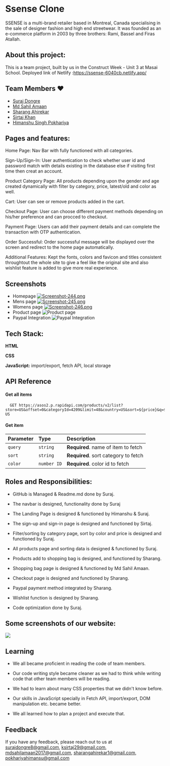 
#   Ssense Clone

SSENSE is a multi-brand retailer based in Montreal, Canada specialising in the sale of designer fashion and high end streetwear. It was founded as an e-commerce platform in 2003 by three brothers: Rami, Bassel and Firas Atallah.


## About this project:
This is a team project, built by us in the Construct Week - Unit 3 at Masai School.
Deployed link of Netlify :https://ssense-6040cb.netlify.app/
## Team Members ❤️

- [Suraj Dongre](https://www.github.com/surajDongre-16)
- [Md Sahil Amaan](https://github.com/Md-sahil-a)
- [Sharang Ahirekar](https://www.github.com/sharangahirekar1)
- [Sirtaj Khan](https://github.com/sirtaj786)
- [Himanshu Singh Pokhariya](https://github.com/believerHSP)
## Pages and features:

Home Page: Nav Bar with fully functioned with all categories.

Sign-Up/Sign-In: User authentication to check whether user id and password match with details existing in the database else if visiting first time then creat an account.

Product Category Page: All products depending upon the gender and age created dynamically with filter by category, price, latest/old and color as well.

Cart: User can see or remove products added in the cart.

Checkout Page: User can choose different payment methods depending on his/her preference and can procced to checkout.

Payment Page: Users can add their payment details and can complete the transaction with OTP authentication.

Order Successful: Order successful message will be displayed over the screen and redirect to the home page automatically.

Additional Features: Kept the fonts, colors and favicon and titles consistent throughtout the whole site to give a feel like the original site and also wishlist feature is added to give more real experience.


## Screenshots
- Homepage
[![Screenshot-244.png](https://i.postimg.cc/tgJmSMBY/Screenshot-244.png)](https://postimg.cc/MckDXd2S)
- Mens page
[![Screenshot-245.png](https://i.postimg.cc/V6j9D9PJ/Screenshot-245.png)](https://postimg.cc/zbGRfgBN)
- Womens page
[![Screenshot-246.png](https://i.postimg.cc/LXMLYqg2/Screenshot-246.png)](https://postimg.cc/Y4bhTCxs)
- Product page
![Product page](https://mymasaibucket.s3.us-east-2.amazonaws.com/Screenshot+2022-08-19+205449.png)
- Paypal Integration
![Paypal Integration](https://mymasaibucket.s3.us-east-2.amazonaws.com/Screenshot+2022-08-19+205853.png)

## Tech Stack:

**HTML** 

**CSS**

**JavaScript:** import/export, fetch API, local storage
## API Reference

#### Get all items

```http
  GET https://asos2.p.rapidapi.com/products/v2/list?store=US&offset=0&categoryId=4209&limit=48&country=US&sort=${price}&q=${query}&base_colour=${color}&currency=USD&sizeSchema=US&lang=en-US
```

#### Get item

| Parameter | Type     | Description                       |
| :-------- | :------- | :-------------------------------- |
| `query`   | `string` | **Required**. name of item to fetch |
| `sort`    | `string` | **Required**. sort category to fetch |
| `color`   | `number ID` | **Required**. color id to fetch |



## Roles and Responsibilities:

- GitHub is Managed & Readme.md done by Suraj.

- The navbar is designed, functionality done by Suraj

- The Landing Page is designed & functioned by Himanshu & Suraj.

- The sign-up and sign-in page is designed and functioned by Sirtaj.

- Filter/sorting by category page, sort by color and price is designed and functioned by Suraj.
 
- All products page and sorting data is designed & functioned by Suraj.

- Products add to shopping bag is designed, and functioned by Sharang.

- Shopping bag page is designed & functioned by Md Sahil Amaan.

- Checkout page is designed and functioned by Sharang.

- Paypal payment method integrated by Sharang.

- Wishlist function is designed by Sharang.

- Code optimization done by Suraj. 

<h2>Some screenshots of our website:</h2>



<img src="https://user-images.githubusercontent.com/101570740/190079062-3797734f-7e05-4a20-9de2-308208ffbac2.png"/>


## Learning
- We all became proficient in reading the code of team members.

- Our code writing style became cleaner as we had to think while writing code that other team members will be reading.

- We had to learn about many CSS properties that we didn't know before.

- Our skills in JavaScript specially in Fetch API, import/export, DOM manipulation etc. became better.

- We all learned how to plan a project and execute that.

## Feedback 

If you have any feedback, please reach out to us at surajdongre8@gmail.com, ksirtaj29@gmail.com, mdsahilamaan2017@gmail.com,
sharangahirekar1@gmail.com,
pokhariyahimansu@gmail.com 

